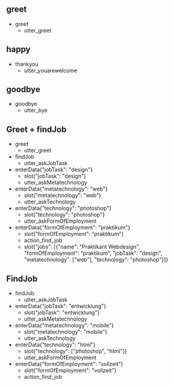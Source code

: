 ## greet
* greet
    - utter_greet

## happy
* thankyou
    - utter_youarewelcome

## goodbye
* goodbye
    - utter_bye

## Greet + findJob
* greet
    - utter_greet
* findJob
    - utter_askJobTask
* enterData{"jobTask": "design"}
    - slot{"jobTask": "design"}
    - utter_askMetatechnology
* enterData{"metatechnology": "web"}
    - slot{"metatechnology": "web"}
    - utter_askTechnology
* enterData{"technology": "photoshop"}
    - slot{"technology": "photoshop"}
    - utter_askFormOfEmployment
* enterData{"formOfEmployment": "praktikum"}
    - slot{"formOfEmployment": "praktikum"}
    - action_find_job
    - slot{"jobs": [{"name": "Praktikant Webdesign", "formOfEmployment": "praktikum", "jobTask": "design", "metatechnology": ["web"], "technology": "photoshop"}]}

## FindJob
* findJob
    - utter_askJobTask
* enterData{"jobTask": "entwicklung"}
    - slot{"jobTask": "entwicklung"}
    - utter_askMetatechnology
* enterData{"metatechnology": "mobile"}
    - slot{"metatechnology": "mobile"}
    - utter_askTechnology
* enterData{"technology": "html"}
    - slot{"technology": ["photoshop", "html"]}
    - utter_askFormOfEmployment
* enterData{"formOfEmployment": "vollzeit"}
    - slot{"formOfEmployment": "vollzeit"}
    - action_find_job
